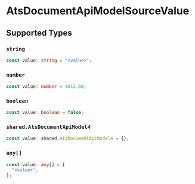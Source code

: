 # AtsDocumentApiModelSourceValue


## Supported Types

### `string`

```typescript
const value: string = "<value>";
```

### `number`

```typescript
const value: number = 4012.60;
```

### `boolean`

```typescript
const value: boolean = false;
```

### `shared.AtsDocumentApiModel4`

```typescript
const value: shared.AtsDocumentApiModel4 = {};
```

### `any[]`

```typescript
const value: any[] = [
  "<value>",
];
```

